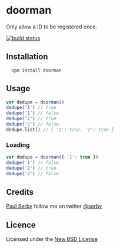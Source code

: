 # doorman

Only allow a ID to be registered once.

[![build status](https://secure.travis-ci.org/serby/doorman.png)](http://travis-ci.org/serby/doorman)

## Installation

      npm install doorman

## Usage

```js
var dedupe = doorman()
dedupe('1') // true
dedupe('1') // false
dedupe('2') // true
dedupe('2') // false
dedupe.list() // { '1': true, '2': true }
```

### Loading

```js
var dedupe = doorman({ '1': true })
dedupe('1') // false
dedupe('2') // true
dedupe('2') // false

```

## Credits
[Paul Serby](https://github.com/serby/) follow me on twitter [@serby](http://twitter.com/serby)

## Licence
Licensed under the [New BSD License](http://opensource.org/licenses/bsd-license.php)
